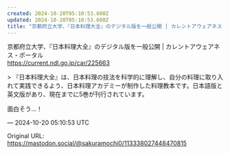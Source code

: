 ```yaml
---
created: 2024-10-20T05:10:53.600Z
updated: 2024-10-20T05:10:53.600Z
title: "京都府立大学、『日本料理大全』のデジタル版を一般公開 | カレントアウェアネス・[...]"
---
```


<p>京都府立大学、『日本料理大全』のデジタル版を一般公開 | カレントアウェアネス・ポータル<br /><a href="https://current.ndl.go.jp/car/225663" target="_blank" rel="nofollow noopener" translate="no"><span class="invisible">https://</span><span class="">current.ndl.go.jp/car/225663</span><span class="invisible"></span></a></p><p>&gt; 『日本料理大全』は、日本料理の技法を科学的に理解し、自分の料理に取り入れて実践できるよう、日本料理アカデミーが制作した料理教本です。日本語版と英文版があり、現在までに5巻が刊行されています。</p><p>面白そう…！</p>

&mdash; 2024-10-20 05:10:53 UTC

Original URL: https://mastodon.social/@sakuramochi0/113338027448470815
